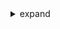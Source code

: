  <details>
  <summary>expand</summary>

## Languages
### much experience
- HTML & CSS
- TypeScript (flexibility of JavaScript __with__ types)

### experience
- Arduino C++

### basics
- Java
- Go
- C++

## Software
- ETC Eos
- OBS

## Protocols / Connection technology
- TCP/IP
- HTTP
- sACN / ANSI E1.31
- DMX
- DCC
- I2C
- UART
</details> 
